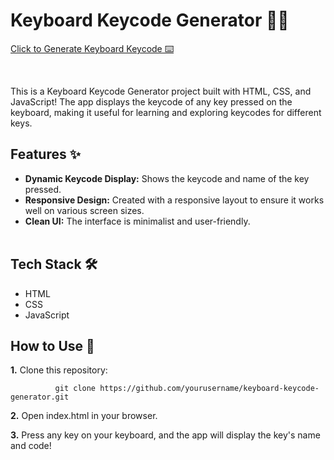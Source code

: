 # Keyboard Keycode Generator 🎹🔢

[Click to Generate Keyboard Keycode ⌨️](https://avantikasingh2110.github.io/Keyboard_Key_Generator/)

<br>

This is a Keyboard Keycode Generator project built with HTML, CSS, and JavaScript! The app displays the keycode of any key pressed on the keyboard, making it useful for learning and exploring keycodes for different keys.
<br>

## Features ✨
- **Dynamic Keycode Display:** Shows the keycode and name of the key pressed.<br>
- **Responsive Design:** Created with a responsive layout to ensure it works well on various screen sizes.<br>
- **Clean UI:** The interface is minimalist and user-friendly.<br><br>

## Tech Stack 🛠️
- HTML <br>
- CSS<br>
- JavaScript <br>

## How to Use 🔧

**1.** Clone this repository:

              git clone https://github.com/yourusername/keyboard-keycode-generator.git

**2.** Open index.html in your browser.

**3.** Press any key on your keyboard, and the app will display the key's name and code!



